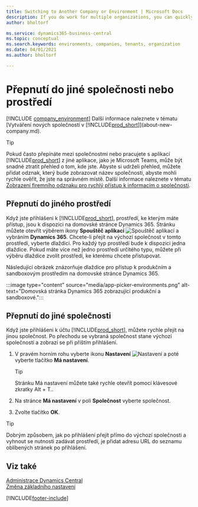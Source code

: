 ```yaml
---
title: Switching to Another Company or Environment | Microsoft Docs
description: If you do work for multiple organizations, you can quickly switch between the environments and companies.
author: bholtorf

ms.service: dynamics365-business-central
ms.topic: conceptual
ms.search.keywords: environments, companies, tenants, organization
ms.date: 04/01/2021
ms.author: bholtorf

---
```


# Přepnutí do jiné společnosti nebo prostředí

[!INCLUDE [company_environment](includes/company_environment.md)] Další informace naleznete v tématu [Vytváření nových společností v [!INCLUDE[prod_short](includes/prod_short.md)]](about-new-company.md).

> [!TIP]
> Pokud často přepínáte mezi společnostmi nebo pracujete s aplikací [!INCLUDE[prod_short](includes/prod_short.md)] z jiné aplikace, jako je Microsoft Teams, může být snadné ztratit přehled o tom, kde jste. Abyste si udrželi přehled, můžete přidat odznak, který bude zobrazovat název společnosti, abyste mohli rychle ověřit, že jste na správném místě. Další informace naleznete v tématu [Zobrazení firemního odznaku pro rychlý přístup k informacím o společnosti](ui-change-basic-settings.md#badge).

## Přepnutí do jiného prostředí

Když jste přihlášeni k [!INCLUDE[prod_short](includes/prod_short.md)], prostředí, ke kterým máte přístup, jsou k dispozici na domovské stránce Dynamics 365. Stránku můžete otevřít výběrem ikony **Spouštěč aplikací**  ![Spouštěč aplikací](media/app-launcher-icon.png "Spouštěč aplikací poskytuje přístup k dalším funkcím") a vybráním **Dynamics 365**. Chcete-li přejít na výchozí společnost v tomto prostředí, vyberte dlaždici. Pro každý typ prostředí bude k dispozici jedna dlaždice. Pokud máte více než jedno prostředí určitého typu, můžete při výběru dlaždice zvolit prostředí, ke kterému chcete přistupovat.

Následující obrázek znázorňuje dlaždice pro přístup k produkčním a sandboxovým prostředím na domovské stránce Dynamics 365.

:::image type="content" source="media/app-picker-environments.png" alt-text="Domovská stránka Dynamics 365 zobrazující produkční a sandboxové.":::

## Přepnutí do jiné společnosti

Když jste přihlášeni k účtu [!INCLUDE[prod_short](includes/prod_short.md)], můžete rychle přejít na jinou společnost. Po přechodu se vybraná společnost stane výchozí společností a zobrazí se při příštím přihlášení.

1. V pravém horním rohu vyberte ikonu **Nastavení** ![Nastavení](media/ui-experience/settings_icon_small.png "Ikona nastavení pro centrum rolí") a poté vyberte tlačítko **Má nastavení**.

   > [!TIP]
   > Stránku Má nastavení můžete také rychle otevřít pomocí klávesové zkratky Alt + T..

2. Na stránce **Má nastavení** v poli **Společnost** vyberte společnost.
3. Zvolte tlačítko **OK**.

> [!TIP]
> Dobrým způsobem, jak po přihlášení přejít přímo do výchozí společnosti a vyhnout se nutnosti zadávat prostředí, je přidat adresu URL do seznamu oblíbených stránek po přihlášení.

## Viz také

[Administrace Dynamics Central](/dynamics365/business-central/dev-itpro/administration/tenant-admin-center)  
[Změna základního nastavení](ui-change-basic-settings.md)


[!INCLUDE[footer-include](includes/footer-banner.md)]